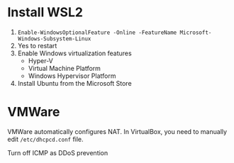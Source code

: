 # Install WSL2
1. `Enable-WindowsOptionalFeature -Online -FeatureName Microsoft-Windows-Subsystem-Linux`
2. Yes to restart
3. Enable Windows virtualization features
    * Hyper-V
    * Virtual Machine Platform
    * Windows Hypervisor Platform
4. Install Ubuntu from the Microsoft Store



# VMWare

VMWare automatically configures NAT. In VirtualBox, you need to manually edit `/etc/dhcpcd.conf` file.

Turn off ICMP as DDoS prevention
